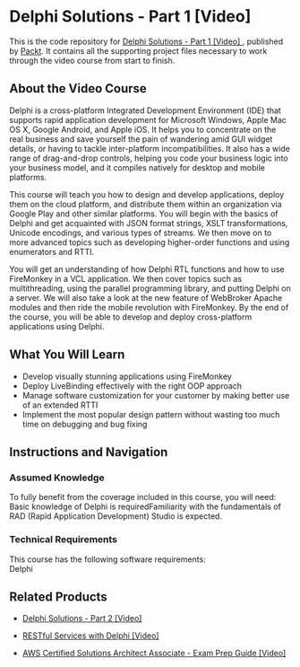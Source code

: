 # Delphi Solutions - Part 1 [Video] 
This is the code repository for [Delphi Solutions - Part 1 [Video] ](https://www.packtpub.com/application-development/delphi-solutions-part-1-video?utm_source=github&utm_medium=repository&utm_campaign=9781787288652), published by [Packt](https://www.packtpub.com/?utm_source=github). It contains all the supporting project files necessary to work through the video course from start to finish.
## About the Video Course
Delphi is a cross-platform Integrated Development Environment (IDE) that supports rapid application development for Microsoft Windows, Apple Mac OS X, Google Android, and Apple iOS. It helps you to concentrate on the real business and save yourself the pain of wandering amid GUI widget details, or having to tackle inter-platform incompatibilities. It also has a wide range of drag-and-drop controls, helping you code your business logic into your business model, and it compiles natively for desktop and mobile platforms. 

This course will teach you how to design and develop applications, deploy them on the cloud platform, and distribute them within an organization via Google Play and other similar platforms. You will begin with the basics of Delphi and get acquainted with JSON format strings, XSLT transformations, Unicode encodings, and various types of streams. We then move on to more advanced topics such as developing higher-order functions and using enumerators and RTTI. 

You will get an understanding of how Delphi RTL functions and how to use FireMonkey in a VCL application. We then cover topics such as multithreading, using the parallel programming library, and putting Delphi on a server. We will also take a look at the new feature of WebBroker Apache modules and then ride the mobile revolution with FireMonkey. By the end of the course, you will be able to develop and deploy cross-platform applications using Delphi.

<H2>What You Will Learn</H2>
<DIV class=book-info-will-learn-text>
<UL>
<LI>Develop visually stunning applications using FireMonkey 
<LI>Deploy LiveBinding effectively with the right OOP approach 
<LI>Manage software customization for your customer by making better use of an extended RTTI 
<LI>Implement the most popular design pattern without wasting too much time on debugging and bug fixing </LI></UL></DIV>

## Instructions and Navigation
### Assumed Knowledge
To fully benefit from the coverage included in this course, you will need:<br/>
Basic knowledge of Delphi is requiredFamiliarity with the fundamentals of RAD (Rapid Application Development) Studio is expected.
### Technical Requirements
This course has the following software requirements:<br/>
Delphi

## Related Products
* [Delphi Solutions - Part 2 [Video]](https://www.packtpub.com/application-development/delphi-solutions-part-2-video?utm_source=github&utm_medium=repository&utm_campaign=9781788299206)

* [RESTful Services with Delphi [Video]](https://www.packtpub.com/application-development/restful-services-delphi-video?utm_source=github&utm_medium=repository&utm_campaign=9781789951882)

* [AWS Certified Solutions Architect Associate - Exam Prep Guide [Video]](https://www.packtpub.com/virtualization-and-cloud/aws-certified-solutions-architect-associate-exam-prep-guide-video?utm_source=github&utm_medium=repository&utm_campaign=9781789535433)

